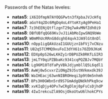 Passwords of the Natas leveles: 

* **natas5**: `iX6IOfmpN7AYOQGPwtn3fXpbaJVJcHfq`
* **natas6**: `aGoY4q2Dc6MgDq4oL4YtoKtyAg9PeHa1`
* **natas7**: `7z3hEENjQtflzgnT29q7wAvMNfZdh0i9`
* **natas8**: `DBfUBfqQG69KvJvJ1iAbMoIpwSNQ9bWe`
* **natas9**: `W0mMhUcRRnG8dcghE4qvk3JA9lGt8nDl`
* **natas10**: `nOpp1igQAkUzaI1GUUjzn1bFVj7xCNzu`
* **natas11**: `U82q5TCMMQ9xuFoI3dYX61s7OZD9JKoK`
* **natas12**: `EDXp0pS26wLKHZy1rDBPUZk0RKfLGIR3`
* **natas13**: `jmLTY0qiPZBbaKc9341cqPQZBJv7MQbY`
* **natas14**: `Lg96M10TdfaPyVBkJdjymbllQ5L6qdl1`
* **natas15**: `AwWj0w5cvxrZiONgZ9J5stNVkmxdk39J`
* **natas16**: `WaIHEacj63wnNIBROHeqi3p9t0m5nhmh`
* **natas17**: `8Ps3H0GWbn5rd9S7GmAdgQNdkhPkq9cw`
* **natas18**: `xvKIqDjy4OPv7wCRgDlmj0pFsCsDjhdP`
* **natas19**: `4IwIrekcuZlA9OsjOkoUtwU6lhokCPYs`